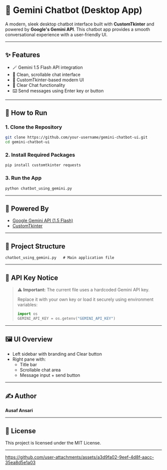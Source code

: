 
# 🤖 Gemini Chatbot (Desktop App)

A modern, sleek desktop chatbot interface built with **CustomTkinter** and powered by **Google's Gemini API**. This chatbot app provides a smooth conversational experience with a user-friendly UI.

---

## ✨ Features

- 🪄 Gemini 1.5 Flash API integration
- 💬 Clean, scrollable chat interface
- 🎨 CustomTkinter-based modern UI
- 🧹 Clear Chat functionality
- ⌨️ Send messages using Enter key or button

---

## 🚀 How to Run

### 1. Clone the Repository

```bash
git clone https://github.com/your-username/gemini-chatbot-ui.git
cd gemini-chatbot-ui
```

### 2. Install Required Packages

```bash
pip install customtkinter requests
```

### 3. Run the App

```bash
python chatbot_using_gemini.py
```

---

## 🧠 Powered By

- [Google Gemini API (1.5 Flash)](https://ai.google.dev/)
- [CustomTkinter](https://github.com/TomSchimansky/CustomTkinter)

---

## 🧰 Project Structure

```
chatbot_using_gemini.py   # Main application file
```

---

## 🔐 API Key Notice

> ⚠️ **Important:** The current file uses a hardcoded Gemini API key.
>
> Replace it with your own key or load it securely using environment variables:
>
> ```python
> import os
> GEMINI_API_KEY = os.getenv("GEMINI_API_KEY")
> ```

---

## 🖼️ UI Overview

- Left sidebar with branding and Clear button
- Right pane with:
  - Title bar
  - Scrollable chat area
  - Message input + send button

---

## ✍️ Author

**Ausaf Ansari**

---

## 📝 License

This project is licensed under the MIT License.

---

https://github.com/user-attachments/assets/a3d9fa02-9eef-4d8f-aacc-35ea8d5e1a03


